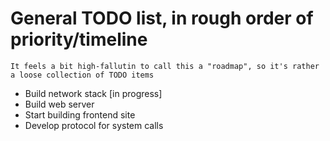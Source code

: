 # General TODO list, in rough order of priority/timeline

    It feels a bit high-fallutin to call this a "roadmap", so it's rather a loose collection of TODO items

* Build network stack [in progress]
* Build web server
* Start building frontend site
* Develop protocol for system calls